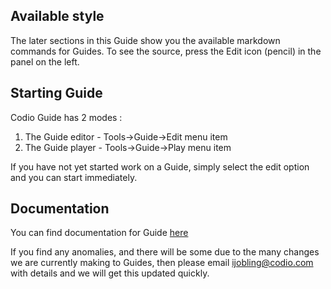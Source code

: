 ## Available style
The later sections in this Guide show you the available markdown commands for Guides. To see the source, press the Edit icon (pencil) in the panel on the left.

## Starting Guide

Codio Guide has 2 modes :

1. The Guide editor - Tools->Guide->Edit menu item
1. The Guide player - Tools->Guide->Play menu item

If you have not yet started work on a Guide, simply select the edit option and you can start immediately.

## Documentation
You can find documentation for Guide [here](https://codio.com/docs/content/authoring/)

If you find any anomalies, and there will be some due to the many changes we are currently making to Guides, then please email ijobling@codio.com with details and we will get this updated quickly.